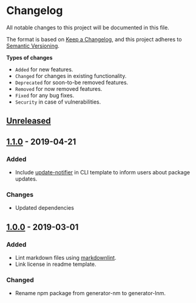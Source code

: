 # Changelog

All notable changes to this project will be documented in this file.

The format is based on [Keep a Changelog](https://keepachangelog.com/en/1.0.0/),
and this project adheres to [Semantic Versioning](https://semver.org/spec/v2.0.0.html).

**Types of changes**

- `Added` for new features.
- `Changed` for changes in existing functionality.
- `Deprecated` for soon-to-be removed features.
- `Removed` for now removed features.
- `Fixed` for any bug fixes.
- `Security` in case of vulnerabilities.

## [Unreleased]

## [1.1.0] - 2019-04-21

### Added

- Include [update-notifier](https://github.com/yeoman/update-notifier) in CLI template to inform users about package updates.

### Changes

- Updated dependencies

## [1.0.0] - 2019-03-01

### Added

- Lint markdown files using [markdownlint](https://github.com/DavidAnson/markdownlint).
- Link license in readme template.

### Changed

- Rename npm package from generator-nm to generator-lnm.

[unreleased]: https://github.com/rodrigobdz/generator-lnm/compare/v1.0.0...HEAD
[1.1.0]: https://github.com/rodrigobdz/generator-lnm/compare/v1.0.0...v1.1.0
[1.0.0]: https://github.com/rodrigobdz/generator-lnm/compare/8711e3ae187acf7f73744f5763894188251515bf...v1.0.0

